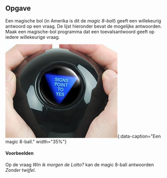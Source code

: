 ## Opgave
Een magische bol (in Amerika is dit de *magic 8-ball*) geeft een willekeurig antwoord op een vraag. De lijst hieronder bevat de mogelijke antwoorden.
Maak een magische-bol programma dat een toevalsantwoord geeft op iedere willekeurige vraag.

![magic 8-ball](media/magic_8_ball.jpg "magic 8-ball"){:data-caption="Een magic 8-ball." width="35%"}

#### Voorbeelden
Op de vraag *Win ik morgen de Lotto?* kan de magic 8-ball antwoorden *Zonder twijfel*.